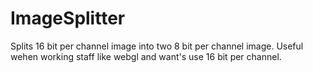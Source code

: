 ImageSplitter
=============

Splits 16 bit per channel image into two 8 bit per channel image. Useful wehen working staff like webgl and want's use 16 bit per channel.
